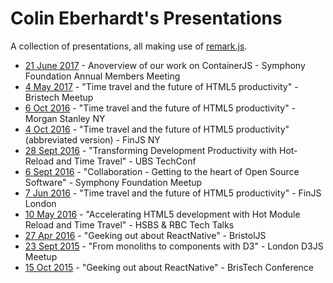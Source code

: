 # Colin Eberhardt's Presentations

A collection of presentations, all making use of [remark.js](https://remarkjs.com/#1).

 - [21 June 2017](ContainerJS.key) - Anoverview of our work on ContainerJS - Symphony Foundation Annual Members Meeting
 - [4 May 2017](BristechMeetup) - "Time travel and the future of HTML5 productivity" - Bristech Meetup
 - [6 Oct 2016](MS-Tech-Talk) - "Time travel and the future of HTML5 productivity" - Morgan Stanley NY
 - [4 Oct 2016](FinJS-NY) - "Time travel and the future of HTML5 productivity" (abbreviated version) - FinJS NY
 - [28 Sept 2016](UBS-Tech-Talk) - "Transforming Development Productivity with Hot-Reload and Time Travel" - UBS TechConf
 - [6 Sept 2016](Symphony-Meetup) - "Collaboration - Getting to the heart of Open Source Software" - Symphony Foundation Meetup
 - [7 Jun 2016](FinJS-London) - "Time travel and the future of HTML5 productivity" - FinJS London
 - [10 May 2016](HSBC-RBC-HotReload-TimeTravel) - "Accelerating HTML5 development with Hot Module Reload and Time Travel" - HSBS & RBC Tech Talks
 - [27 Apr 2016](BristolJSTalk) - "Geeking out about ReactNative" - BristolJS
 - [23 Sept 2015](Monoliths-To-Components-With-D3) - "From monoliths to components with D3" - London D3JS Meetup
 - [15 Oct 2015](BristechTalk) - "Geeking out about ReactNative" - BrisTech Conference
